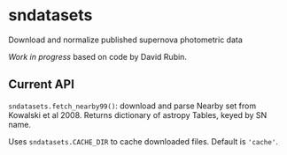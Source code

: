 # sndatasets

Download and normalize published supernova photometric data

*Work in progress* based on code by David Rubin.

## Current API

`sndatasets.fetch_nearby99()`: download and parse Nearby set from Kowalski et al 2008. Returns dictionary of astropy Tables, keyed by SN name.

Uses `sndatasets.CACHE_DIR` to cache downloaded files. Default is `'cache'`.